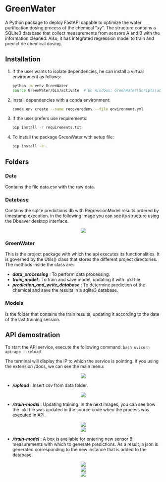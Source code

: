 # GreenWater

A Python package to deploy FastAPI capable to optimize the water purification dosing process of the chemical "xy". The structure contains a SQLite3 database that collect measurements from sensors A and B with the information cleaned. Also, it has integrated regression model to train and predict de chemical dosing.


## Installation

1. If the user wants to isolate dependencies, he can install a virtual environment as follows:
    ```bash
    python -m venv GreenWater
    source GreenWater/bin/activate  # En Windows: GreenWater\Scripts\activate
    ```
2. Install dependencies with a conda environment:
    ```bash
    conda env create --name recoveredenv --file environment.yml
    ```
3. If the user prefers use requirements:
    ```bash
    pip install -r requirements.txt
    ```
4. To install the package GreenWater with setup file:
    ```bash
    pip install -e .
    ```


## Folders

### Data
Contains the file data.csv with the raw data.

### Database
Contains the sqlite predictions.db with RegressionModel results ordered by timestamp execution. in the following image you can see its structure using the Dbeaver desktop interface.
<div align="center">
	<img src="https://github.com/user-attachments/assets/8d13f6dc-0db3-4772-9ecd-477d9c7cbb54">
</div>

### GreenWater
This is the project package with which the api executes its functionalities. It is governed by the Utils() class that stores the different project directories. The methods inside the class are:

- ***data_processing*** : To perform data processing.
- ***train_model*** : To train and save model, updating it with .pkl file.
- ***prediction_and_write_database*** : To determine prediction of the chemical and save the results in a sqlite3 database.

### Models
Is the folder that contains the train results, updating it according to the date of the last training session.


## API demostration

To start the API service, execute the following command:
    ```bash
    uvicorn api:app --reload
    ```
    
The terminal will display the IP to which the service is pointing. If you using the extension /docs, we can see the main menu:
<div align="center">
	<img src="https://github.com/user-attachments/assets/d2be775b-0e63-4479-98e9-31ee6c03fe3d">
</div>

- ***/upload*** : Insert csv from data folder.
<div align="center">
	<img src="https://github.com/user-attachments/assets/4846d9fa-1caf-4b1a-8cd5-75d2462416ba">
</div>

- ***/train-model*** : Updating training. In the next images, you can see how the .pkl file was updated in the source code when the process was executed in API.
<div align="center">
	<img src="https://github.com/user-attachments/assets/76f9ea9c-eaa8-4131-b51e-14fb6a993867">
</div>
<div align="center">
	<img src="https://github.com/user-attachments/assets/f7a90dcb-56e3-4ed6-8944-dc9057c9eb48">
</div>

- ***/train-model*** : A box is available for entering new sensor B measurements with which to generate predictions. As a result, a json is generated corresponding to the new instance that is added to the database.
<div align="center">
	<img src="https://github.com/user-attachments/assets/bc24ef77-8962-4649-8f02-5ae0f7e82cc6">
</div>
<div align="center">
	<img src="https://github.com/user-attachments/assets/af99add0-b4f1-433b-8567-7648fdcb6b91">
</div>
<div align="center">
	<img src="https://github.com/user-attachments/assets/2947856f-8379-4e2a-8708-343d97160889">
</div>